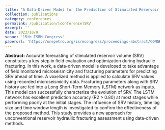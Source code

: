 ```yaml
---
title: "A Data-Driven Model for the Prediction of Stimulated Reservoir Volume (SRV) Evolution During Hydraulic Fracturing"
collection: publications
category: conferences
permalink: /publication/[conference]SRV
excerpt: ''
date: 2023/10/9
venue: '15th ISRM Congress'
paperurl: 'https://onepetro.org/isrmcongress/proceedings-abstract/CONGRESS23/All-CONGRESS23/540138'
---
```

**Abstract:**
Accurate forecasting of stimulated reservoir volume (SRV) constitutes a key step in field evaluation and optimization during hydraulic fracturing. In this work, a data-driven model is developed to take advantage of field monitored microseismicity and fracturing parameters for predicting SRV ahead of time. A voxelized method is applied to calculate SRV values using recorded microseismicity data. Fracturing parameters along with SRV history are fed into a Long Short-Term Memory (LSTM) network as inputs. This model can successfully characterize the evolution of SRV. The LSTM network has excellent prediction accuracy (R2 > 0.80) at most stages while performing poorly at the initial stages. The influence of SRV history, time lag size and time window length is investigated to confirm the effectiveness of the proposed method. This study provides a new approach for unconventional reservoir hydraulic fracturing assessment using data-driven methods.
